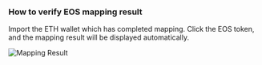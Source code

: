 ### How to verify EOS mapping result

Import the ETH wallet which has completed mapping. Click the EOS token, and the mapping result will be displayed automatically.

![Mapping Result](http://7b1fck.com1.z0.glb.clouddn.com/2018-05-02-eosmapping16.png)